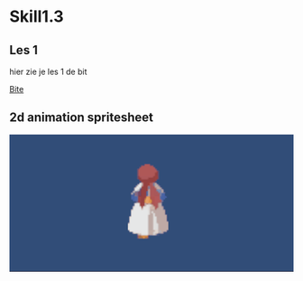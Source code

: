 # Skill1.3

## **Les 1**
hier zie je les 1 de bit

[Bite](assets/Scripts/bit.cs)

## **2d animation spritesheet**

![2dAnimation](2dAnimation.gif)